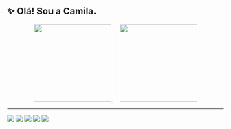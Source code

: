 ## ✨ Olá! Sou a Camila.  

<p align="center">
  <a href="https://github.com/camila-alonso">
    <img height="180" src="https://github-readme-stats.vercel.app/api?username=camila-alonso&rank_icon=github&theme=radical&show_icons=true" />
  </a>
  &nbsp;&nbsp;&nbsp;
  <a href="https://github.com/camila-alonso">
    <img height="180" src="https://github-readme-stats.vercel.app/api/top-langs?username=camila-alonso&layout=compact&langs_count=8&card_width=200&theme=radical&show_icons=true" />
  </a>
</p>

---

<p align="left">
  <img src="https://img.shields.io/badge/Python-3776AB?style=for-the-badge&logo=python&logoColor=white" />
  <img src="https://img.shields.io/badge/HTML-239120?style=for-the-badge&logo=html5&logoColor=white" />
  <img src="https://img.shields.io/badge/CSS-239120?&style=for-the-badge&logo=css3&logoColor=white" />
  <img src="https://img.shields.io/badge/JavaScript-F7DF1E?style=for-the-badge&logo=javascript&logoColor=black" />
  <img src="https://img.shields.io/badge/MySQL-00000F?style=for-the-badge&logo=mysql&logoColor=white" />
</p>
